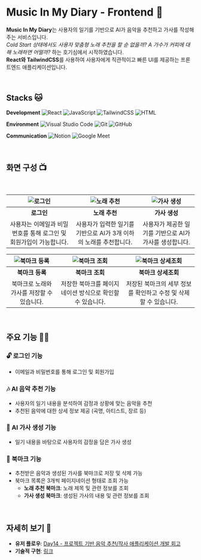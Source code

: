# Music In My Diary - Frontend 🎵
**Music In My Diary**는 사용자의 일기를 기반으로 AI가 음악을 추천하고 가사를 작성해주는 서비스입니다. <br/>
_Cold Start 상태에서도 사용자 맞춤형 노래 추천을 할 순 없을까? A 가수가 커피에 대해 노래하면 어떨까?_ 하는 호기심에서 시작하였습니다. <br/>
**React와 TailwindCSS**를 사용하여 사용자에게 직관적이고 빠른 UI를 제공하는 프론트엔드 애플리케이션입니다.

<br/>

## Stacks 🐱
**Development**  ![React](https://img.shields.io/badge/React-61DAFB?style=flat&logo=react&logoColor=black)
![JavaScript](https://img.shields.io/badge/JavaScript-F7DF1E?style=flat&logo=javascript&logoColor=black)
![TailwindCSS](https://img.shields.io/badge/TailwindCSS-06B6D4?style=flat&logo=tailwindcss&logoColor=white)
![HTML](https://img.shields.io/badge/HTML-E34F26?style=flat&logo=html5&logoColor=white)


**Environment**  ![Visual Studio Code](https://img.shields.io/badge/Visual%20Studio%20Code-007ACC?style=flat&logo=visualstudiocode&logoColor=white)
![Git](https://img.shields.io/badge/Git-F05032?style=flat&logo=git&logoColor=white)
![GitHub](https://img.shields.io/badge/GitHub-181717?style=flat&logo=github&logoColor=white)

**Communication**  ![Notion](https://img.shields.io/badge/Notion-000000?style=flat&logo=notion&logoColor=white)
![Google Meet](https://img.shields.io/badge/Google%20Meet-00897B?style=flat&logo=googlemeet&logoColor=white)

<br/>

## 화면 구성 📺
<br/>

| ![로그인](https://github.com/user-attachments/assets/290acb13-773e-4633-a016-62e56af30dc8) | ![노래 추천](https://github.com/user-attachments/assets/8c1872ed-eea0-42cb-9cf8-4f417fbafa5a) | ![가사 생성](https://github.com/user-attachments/assets/95b185e7-f3bd-4188-a1aa-98a1e799b6a8) |
|:------------------------------------------------------------------------------------------:|:--------------------------------------------------------------------------------------------:|:--------------------------------------------------------------------------------------------:|
| **로그인**                                                                                 | **노래 추천**                                                                                 | **가사 생성**                                                                                 |
| 사용자는 이메일과 비밀번호를 통해 로그인 및 회원가입이 가능합니다.                             | 사용자가 입력한 일기를 기반으로 AI가 3개 이하의 노래를 추천합니다.                               | 사용자가 제공한 일기를 기반으로 AI가 가사를 생성합니다.                                          |

| ![북마크 등록](https://github.com/user-attachments/assets/fb065b6e-4e5d-4b35-b384-4abdabe4e8e8) | ![북마크 조회](https://github.com/user-attachments/assets/b02b7f78-f23e-4b41-b72f-afbddb5bcd50) | ![북마크 상세조회](https://github.com/user-attachments/assets/9e7455a9-44b4-43f2-956f-3a4e1a3014af) |
|:---------------------------------------------------------------------------------------------:|:---------------------------------------------------------------------------------------------:|:--------------------------------------------------------------------------------------------:|
| **북마크 등록**                                                                               | **북마크 조회**                                                                                 | **북마크 상세조회**                                                                             |
| 북마크로 노래와 가사를 저장할 수 있습니다.                                                     | 저장한 북마크를 페이지네이션 방식으로 확인할 수 있습니다.                                        | 저장된 북마크의 세부 정보를 확인하고 수정 및 삭제할 수 있습니다.                                |

<br/>

## 주요 기능 💅🏻 

### 🔓 로그인 기능 
- 이메일과 비밀번호를 통해 로그인 및 회원가입  

### 🎶 AI 음악 추천 기능
- 사용자의 일기 내용을 분석하여 감정과 상황에 맞는 음악을 추천  
- 추천된 음악에 대한 상세 정보 제공 (곡명, 아티스트, 장르 등)  

### 📝 AI 가사 생성 기능
- 일기 내용을 바탕으로 사용자의 감정을 담은 가사 생성  

### 🔖 북마크 기능
- 추천받은 음악과 생성된 가사를 북마크로 저장 및 삭제 가능  
- 북마크 목록은 3개씩 페이지네이션 형태로 조회 가능  
  - **노래 추천 북마크**: 노래 제목 및 관련 정보를 조회  
  - **가사 생성 북마크**: 생성된 가사의 내용 및 관련 정보를 조회  

<br/>

## 자세히 보기 🔗

- **유저 플로우**: [Day14 - 프로젝트 기반 음악 추천/작사 애플리케이션 개발 회고](https://velog.io/@ctndl/Day14.-%ED%94%84%EB%A1%AC%ED%94%84%ED%8A%B8-%EA%B8%B0%EB%B0%98-%EC%9D%8C%EC%95%85-%EC%B6%94%EC%B2%9C%EC%9E%91%EC%82%AC-%EC%95%A0%ED%94%8C%EB%A6%AC%EC%BC%80%EC%9D%B4%EC%85%98-%EA%B0%9C%EB%B0%9C-%ED%9A%8C%EA%B3%A0)  
- **기술적 구현**: [링크](#) <!-- 여기에 기술적 내용을 연결할 링크 추가 -->
